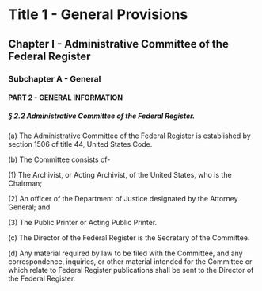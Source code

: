 
# Title 1 - General Provisions
## Chapter I - Administrative Committee of the Federal Register
### Subchapter A - General
#### PART 2 - GENERAL INFORMATION
##### § 2.2 Administrative Committee of the Federal Register.

(a) The Administrative Committee of the Federal Register is established by section 1506 of title 44, United States Code.

(b) The Committee consists of-

(1) The Archivist, or Acting Archivist, of the United States, who is the Chairman;

(2) An officer of the Department of Justice designated by the Attorney General; and

(3) The Public Printer or Acting Public Printer.

(c) The Director of the Federal Register is the Secretary of the Committee.

(d) Any material required by law to be filed with the Committee, and any correspondence, inquiries, or other material intended for the Committee or which relate to Federal Register publications shall be sent to the Director of the Federal Register.
